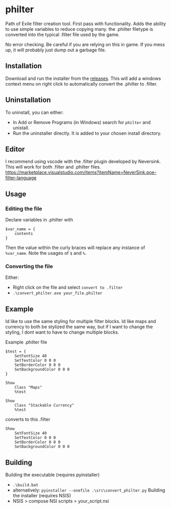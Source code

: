# philter
Path of Exile filter creation tool. First pass with functionality. Adds the ability to use simple variables to reduce copying many. the .philter filetype is converted into the typical .filter file used by the game.

No error checking. Be careful if you are relying on this in game. If you mess up, it will probably just dump out a garbage file.

## Installation
Download and run the installer from the [releases](https://github.com/Philimanjar0/philter/releases/latest). This will add a windows context menu on right click to automatically convert the .philter to .filter.

## Uninstallation
To uninstall, you can either:
- In Add or Remove Programs (in Windows) search for `philter` and unistall.
- Run the uninstaller directly. It is added to your chosen install directory.

## Editor
I recommend using vscode with the .filter plugin developed by Neversink. This will work for both .filter and .philter files.
https://marketplace.visualstudio.com/items?itemName=NeverSink.poe-filter-language

## Usage
### Editing the file
Declare variables in .philter with 
```
$var_name = {
    contents
}
```
Then the value within the curly braces will replace any instance of `%var_name`. Note the usages of `$` and `%`.
### Converting the file
Either:
- Right click on the file and select `convert to .filter`
- `.\convert_philter.exe your_file.philter`

## Example
Id like to use the same styling for multiple filter blocks. Id like maps and currency to both be stylized the same way, but if I want to change the styling, I dont want to have to change multiple blocks. 

Example .philter file
```
$test = {
    SetFontSize 40
    SetTextColor 0 0 0
    SetBorderColor 0 0 0
    SetBackgroundColor 0 0 0
}

Show
    Class "Maps"
    %test

Show
    Class "Stackable Currency"
    %test
```
converts to this .filter
```
Show
    SetFontSize 40
    SetTextColor 0 0 0
    SetBorderColor 0 0 0
    SetBackgroundColor 0 0 0
```

## Building
Building the executable (requires pyinstaller)
- `.\build.bat`
- alternatively: `pyinstaller --onefile .\src\convert_philter.py`
Building the installer (requires NSIS)
- NSIS > compose NSI scripts > your_script.nsi

